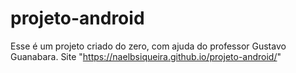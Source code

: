 # projeto-android

Esse é um projeto criado do zero, com ajuda do professor Gustavo Guanabara.
Site "https://naelbsiqueira.github.io/projeto-android/"
